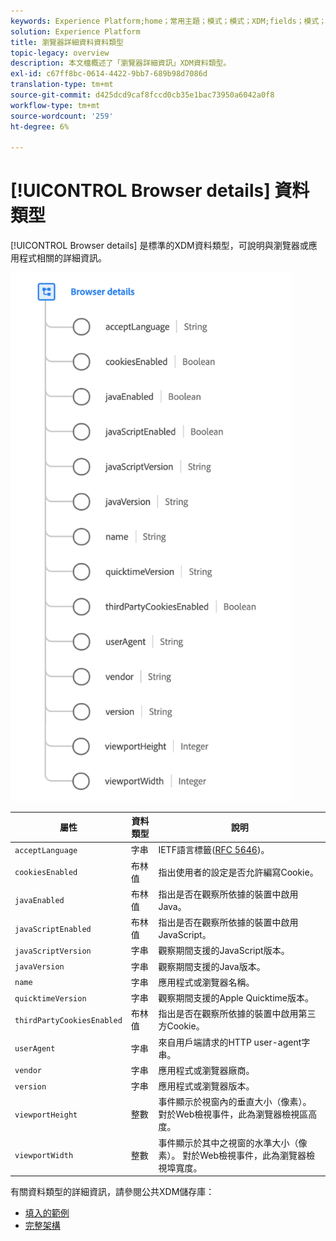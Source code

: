 ```yaml
---
keywords: Experience Platform;home；常用主題；模式；模式；XDM;fields；模式；瀏覽器；瀏覽器詳細資訊；資料類型；資料類型；
solution: Experience Platform
title: 瀏覽器詳細資料資料類型
topic-legacy: overview
description: 本文檔概述了「瀏覽器詳細資訊」XDM資料類型。
exl-id: c67ff8bc-0614-4422-9bb7-689b98d7086d
translation-type: tm+mt
source-git-commit: d425dcd9caf8fccd0cb35e1bac73950a6042a0f8
workflow-type: tm+mt
source-wordcount: '259'
ht-degree: 6%

---
```


# [!UICONTROL Browser details] 資料類型

[!UICONTROL Browser details] 是標準的XDM資料類型，可說明與瀏覽器或應用程式相關的詳細資訊。

<img src="../images/data-types/browser-details.png" width="450" /><br />

| 屬性 | 資料類型 | 說明 |
| --- | --- | --- |
| `acceptLanguage` | 字串 | IETF語言標籤([RFC 5646](https://tools.ietf.org/html/rfc5646))。 |
| `cookiesEnabled` | 布林值 | 指出使用者的設定是否允許編寫Cookie。 |
| `javaEnabled` | 布林值 | 指出是否在觀察所依據的裝置中啟用Java。 |
| `javaScriptEnabled` | 布林值 | 指出是否在觀察所依據的裝置中啟用JavaScript。 |
| `javaScriptVersion` | 字串 | 觀察期間支援的JavaScript版本。 |
| `javaVersion` | 字串 | 觀察期間支援的Java版本。 |
| `name` | 字串 | 應用程式或瀏覽器名稱。 |
| `quicktimeVersion` | 字串 | 觀察期間支援的Apple Quicktime版本。 |
| `thirdPartyCookiesEnabled` | 布林值 | 指出是否在觀察所依據的裝置中啟用第三方Cookie。 |
| `userAgent` | 字串 | 來自用戶端請求的HTTP user-agent字串。 |
| `vendor` | 字串 | 應用程式或瀏覽器廠商。 |
| `version` | 字串 | 應用程式或瀏覽器版本。 |
| `viewportHeight` | 整數 | 事件顯示於視窗內的垂直大小（像素）。 對於Web檢視事件，此為瀏覽器檢視區高度。 |
| `viewportWidth` | 整數 | 事件顯示於其中之視窗的水準大小（像素）。 對於Web檢視事件，此為瀏覽器檢視埠寬度。 |

有關資料類型的詳細資訊，請參閱公共XDM儲存庫：

* [填入的範例](https://github.com/adobe/xdm/blob/master/components/datatypes/browserdetails.example.1.json)
* [完整架構](https://github.com/adobe/xdm/blob/master/components/datatypes/browserdetails.schema.json)
